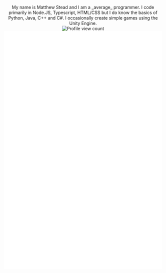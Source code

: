 <p align="center">
  My name is Matthew Stead and I am a _average_ programmer. I code primarily in Node.JS, Typescript, HTML/CSS but I do know the basics of Python, Java, C++ and C#. I occasionally create simple games using the Unity Engine.
  <br />
  <img src="https://komarev.com/ghpvc/?username=MatievisTheKat" alt="Profile view count" />
  <br />
  <img src="https://github.com/MatievisTheKat/MatievisTheKat/blob/master/github-metrics.svg" alt="GitHub metrics" />
</p>
